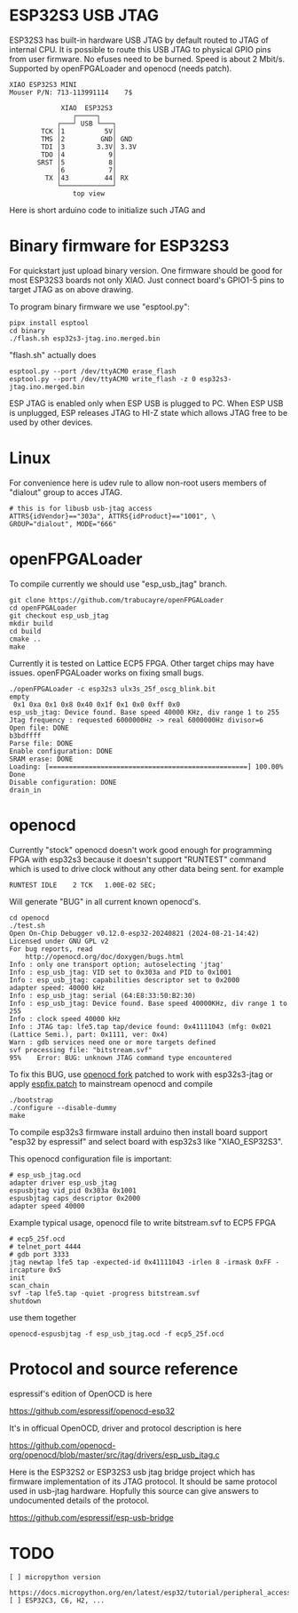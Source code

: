 # ESP32S3 USB JTAG

ESP32S3 has built-in hardware USB JTAG by default
routed to JTAG of internal CPU. It is possible to
route this USB JTAG to physical GPIO pins
from user firmware. No efuses need to be burned.
Speed is about 2 Mbit/s. Supported by openFPGALoader
and openocd (needs patch).

    XIAO ESP32S3 MINI
    Mouser P/N: 713-113991114    7$

                 XIAO  ESP32S3
                    ┌─────┐
                ┌───┘ USB └───┐
            TCK │1          5V│
            TMS │2         GND│ GND
            TDI │3        3.3V│ 3.3V
            TDO │4           9│
           SRST │5           8│
                │6           7│
             TX │43         44│ RX
                └─────────────┘
                    top view  

Here is short arduino code to initialize such JTAG and

# Binary firmware for ESP32S3

For quickstart just upload binary version. One firmware should be good for most
ESP32S3 boards not only XIAO. Just connect board's GPIO1-5 pins to target JTAG
as on above drawing.

To program binary firmware we use "esptool.py":

    pipx install esptool
    cd binary
    ./flash.sh esp32s3-jtag.ino.merged.bin

"flash.sh" actually does

    esptool.py --port /dev/ttyACM0 erase_flash
    esptool.py --port /dev/ttyACM0 write_flash -z 0 esp32s3-jtag.ino.merged.bin

ESP JTAG is enabled only when ESP USB is plugged to PC.
When ESP USB is unplugged, ESP releases JTAG to HI-Z state
which allows JTAG free to be used by other devices.

# Linux

For convenience here is udev rule to allow non-root users members of
"dialout" group to acces JTAG.

    # this is for libusb usb-jtag access
    ATTRS{idVendor}=="303a", ATTRS{idProduct}=="1001", \
    GROUP="dialout", MODE="666"

# openFPGALoader

To compile currently we should use "esp_usb_jtag" branch.

    git clone https://github.com/trabucayre/openFPGALoader
    cd openFPGALoader
    git checkout esp_usb_jtag
    mkdir build
    cd build
    cmake ..
    make

Currently it is tested on Lattice ECP5 FPGA.
Other target chips may have issues.
openFPGALoader works on fixing small bugs.

    ./openFPGALoader -c esp32s3 ulx3s_25f_oscg_blink.bit
    empty
     0x1 0xa 0x1 0x8 0x40 0x1f 0x1 0x0 0xff 0x0
    esp_usb_jtag: Device found. Base speed 40000 KHz, div range 1 to 255
    Jtag frequency : requested 6000000Hz -> real 6000000Hz divisor=6
    Open file: DONE
    b3bdffff
    Parse file: DONE
    Enable configuration: DONE
    SRAM erase: DONE
    Loading: [==================================================] 100.00%
    Done
    Disable configuration: DONE
    drain_in

# openocd

Currently "stock" openocd doesn't work good enough for programming
FPGA with esp32s3 because it doesn't support "RUNTEST" command
which is used to drive clock without any other data being sent.
for example

    RUNTEST IDLE    2 TCK   1.00E-02 SEC; 

Will generate "BUG" in all current known openocd's.

    cd openocd
    ./test.sh
    Open On-Chip Debugger v0.12.0-esp32-20240821 (2024-08-21-14:42)
    Licensed under GNU GPL v2
    For bug reports, read
    	http://openocd.org/doc/doxygen/bugs.html
    Info : only one transport option; autoselecting 'jtag'
    Info : esp_usb_jtag: VID set to 0x303a and PID to 0x1001
    Info : esp_usb_jtag: capabilities descriptor set to 0x2000
    adapter speed: 40000 kHz
    Info : esp_usb_jtag: serial (64:E8:33:50:B2:30)
    Info : esp_usb_jtag: Device found. Base speed 40000KHz, div range 1 to 255
    Info : clock speed 40000 kHz
    Info : JTAG tap: lfe5.tap tap/device found: 0x41111043 (mfg: 0x021 (Lattice Semi.), part: 0x1111, ver: 0x4)
    Warn : gdb services need one or more targets defined
    svf processing file: "bitstream.svf"
    95%    Error: BUG: unknown JTAG command type encountered

To fix this BUG, use [openocd fork](https://github.com/emard/openocd)
patched to work with esp32s3-jtag or apply
[espfix.patch](openocd/espfix.patch) to mainstream openocd
and compile

    ./bootstrap
    ./configure --disable-dummy
    make

To compile esp32s3 firmware install arduino
then install board support "esp32 by espressif"
and select board with esp32s3 like "XIAO_ESP32S3".

This openocd configuration file is important:

    # esp_usb_jtag.ocd
    adapter driver esp_usb_jtag
    espusbjtag vid_pid 0x303a 0x1001
    espusbjtag caps_descriptor 0x2000
    adapter speed 40000

Example typical usage, openocd file to write bitstream.svf to ECP5 FPGA

    # ecp5_25f.ocd
    # telnet_port 4444
    # gdb port 3333
    jtag newtap lfe5 tap -expected-id 0x41111043 -irlen 8 -irmask 0xFF -ircapture 0x5
    init
    scan_chain
    svf -tap lfe5.tap -quiet -progress bitstream.svf
    shutdown

use them together

    openocd-espusbjtag -f esp_usb_jtag.ocd -f ecp5_25f.ocd

# Protocol and source reference

espressif's edition of OpenOCD is here

https://github.com/espressif/openocd-esp32

It's in officual OpenOCD, driver and protocol description is here

https://github.com/openocd-org/openocd/blob/master/src/jtag/drivers/esp_usb_jtag.c

Here is the ESP32S2 or ESP32S3 usb jtag bridge project
which has firmware implementation of its JTAG protocol.
It should be same protocol used in usb-jtag hardware.
Hopfully this source can give answers to undocumented
details of the protocol.

https://github.com/espressif/esp-usb-bridge

# TODO

    [ ] micropython version
        https://docs.micropython.org/en/latest/esp32/tutorial/peripheral_access.html
    [ ] ESP32C3, C6, H2, ...
